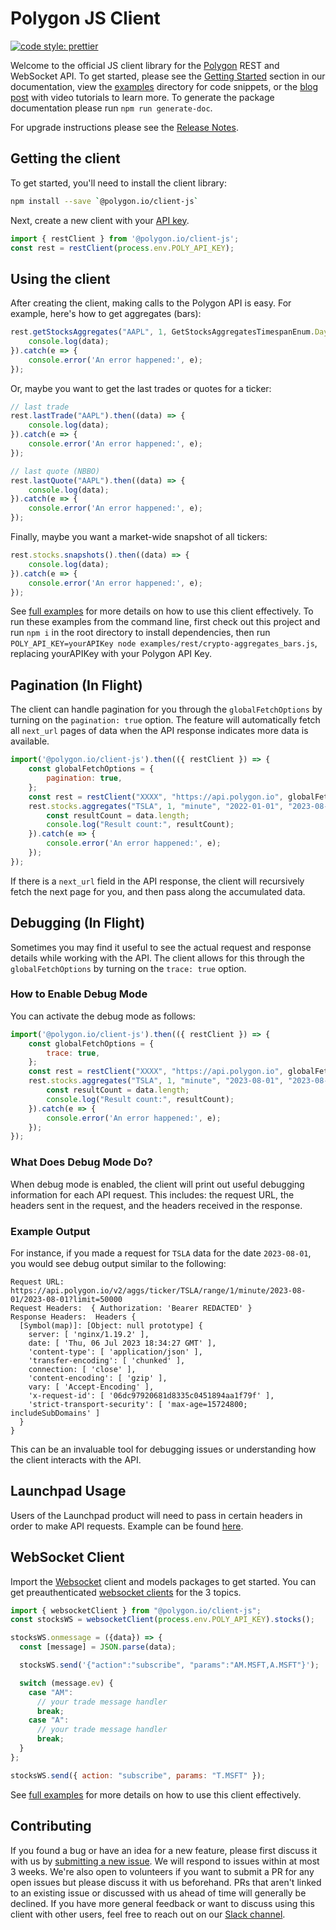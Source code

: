 # Polygon JS Client

[![code style: prettier](https://img.shields.io/badge/code_style-prettier-ff69b4.svg?style=flat-square)](https://github.com/prettier/prettier)

Welcome to the official JS client library for the [Polygon](https://polygon.io/) REST and WebSocket API. To get started, please see the [Getting Started](https://polygon.io/docs/stocks/getting-started) section in our documentation, view the [examples](./examples/) directory for code snippets, or the [blog post](https://polygon.io/blog/javascript-stock-market-data/) with video tutorials to learn more. To generate the package documentation please run `npm run generate-doc`.

For upgrade instructions please see the [Release Notes](./CHANGELOG.md).

## Getting the client

To get started, you'll need to install the client library:

```bash
npm install --save `@polygon.io/client-js`
```

Next, create a new client with your [API key](https://polygon.io/dashboard/signup).

```javascript
import { restClient } from '@polygon.io/client-js';
const rest = restClient(process.env.POLY_API_KEY);
```

## Using the client

After creating the client, making calls to the Polygon API is easy. For example, here's how to get aggregates (bars):

```javascript
rest.getStocksAggregates("AAPL", 1, GetStocksAggregatesTimespanEnum.Day, "2023-01-01", "2023-04-14").then((data) => {
	console.log(data);
}).catch(e => {
	console.error('An error happened:', e);
});
```

Or, maybe you want to get the last trades or quotes for a ticker:

```javascript
// last trade
rest.lastTrade("AAPL").then((data) => {
	console.log(data);
}).catch(e => {
	console.error('An error happened:', e);
});

// last quote (NBBO)
rest.lastQuote("AAPL").then((data) => {
	console.log(data);
}).catch(e => {
	console.error('An error happened:', e);
});
```

Finally, maybe you want a market-wide snapshot of all tickers:

```javascript
rest.stocks.snapshots().then((data) => {
	console.log(data);
}).catch(e => {
	console.error('An error happened:', e);
});
```

See [full examples](./examples/rest/) for more details on how to use this client effectively. 
To run these examples from the command line, first check out this project and run ```npm i``` in the root directory to install dependencies, then run ```POLY_API_KEY=yourAPIKey node examples/rest/crypto-aggregates_bars.js```, replacing yourAPIKey with your Polygon API Key. 

## Pagination (In Flight)

The client can handle pagination for you through the `globalFetchOptions` by turning on the `pagination: true` option. The feature will automatically fetch all `next_url` pages of data when the API response indicates more data is available.

```javascript
import('@polygon.io/client-js').then(({ restClient }) => {
	const globalFetchOptions = {
		pagination: true,
	};
	const rest = restClient("XXXX", "https://api.polygon.io", globalFetchOptions);
	rest.stocks.aggregates("TSLA", 1, "minute", "2022-01-01", "2023-08-31", { limit: 50000 }).then((data) => {
	    const resultCount = data.length;
	    console.log("Result count:", resultCount);
	}).catch(e => {
		console.error('An error happened:', e);
	});
});
```

If there is a `next_url` field in the API response, the client will recursively fetch the next page for you, and then pass along the accumulated data.

## Debugging (In Flight)

Sometimes you may find it useful to see the actual request and response details while working with the API. The client allows for this through the `globalFetchOptions` by turning on the `trace: true` option.

### How to Enable Debug Mode

You can activate the debug mode as follows:

```javascript
import('@polygon.io/client-js').then(({ restClient }) => {
	const globalFetchOptions = {
		trace: true,
	};
	const rest = restClient("XXXX", "https://api.polygon.io", globalFetchOptions);
	rest.stocks.aggregates("TSLA", 1, "minute", "2023-08-01", "2023-08-01", { limit: 50000 }).then((data) => {
	    const resultCount = data.length;
	    console.log("Result count:", resultCount);
	}).catch(e => {
		console.error('An error happened:', e);
	});
});
```

### What Does Debug Mode Do?

When debug mode is enabled, the client will print out useful debugging information for each API request. This includes: the request URL, the headers sent in the request, and the headers received in the response.

### Example Output

For instance, if you made a request for `TSLA` data for the date `2023-08-01`, you would see debug output similar to the following:

```
Request URL:  https://api.polygon.io/v2/aggs/ticker/TSLA/range/1/minute/2023-08-01/2023-08-01?limit=50000
Request Headers:  { Authorization: 'Bearer REDACTED' }
Response Headers:  Headers {
  [Symbol(map)]: [Object: null prototype] {
    server: [ 'nginx/1.19.2' ],
    date: [ 'Thu, 06 Jul 2023 18:34:27 GMT' ],
    'content-type': [ 'application/json' ],
    'transfer-encoding': [ 'chunked' ],
    connection: [ 'close' ],
    'content-encoding': [ 'gzip' ],
    vary: [ 'Accept-Encoding' ],
    'x-request-id': [ '06dc97920681d8335c0451894aa1f79f' ],
    'strict-transport-security': [ 'max-age=15724800; includeSubDomains' ]
  }
}
```

This can be an invaluable tool for debugging issues or understanding how the client interacts with the API.

## Launchpad Usage

Users of the Launchpad product will need to pass in certain headers in order to make API requests. Example can be found [here](./examples/rest/launchpad/README.md).

## WebSocket Client

Import the [Websocket](https://polygon.io/docs/stocks/ws_getting-started) client and models packages to get started. You can get preauthenticated [websocket clients](https://www.npmjs.com/package/websocket) for the 3 topics.

```javascript
import { websocketClient } from "@polygon.io/client-js";
const stocksWS = websocketClient(process.env.POLY_API_KEY).stocks();

stocksWS.onmessage = ({data}) => {
  const [message] = JSON.parse(data);

  stocksWS.send('{"action":"subscribe", "params":"AM.MSFT,A.MSFT"}');

  switch (message.ev) {
    case "AM":
      // your trade message handler
      break;
    case "A":
      // your trade message handler
      break;
  }
};

stocksWS.send({ action: "subscribe", params: "T.MSFT" });
```
See [full examples](./examples/websocket/) for more details on how to use this client effectively.

## Contributing

If you found a bug or have an idea for a new feature, please first discuss it with us by [submitting a new issue](https://github.com/polygon-io/client-js/issues/new/choose). We will respond to issues within at most 3 weeks. We're also open to volunteers if you want to submit a PR for any open issues but please discuss it with us beforehand. PRs that aren't linked to an existing issue or discussed with us ahead of time will generally be declined. If you have more general feedback or want to discuss using this client with other users, feel free to reach out on our [Slack channel](https://polygon-io.slack.com/archives/C03FCSBSAFL).
